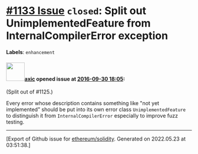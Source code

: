 # [\#1133 Issue](https://github.com/ethereum/solidity/issues/1133) `closed`: Split out UnimplementedFeature from InternalCompilerError exception
**Labels**: `enhancement`


#### <img src="https://avatars.githubusercontent.com/u/20340?v=4" width="50">[axic](https://github.com/axic) opened issue at [2016-09-30 18:05](https://github.com/ethereum/solidity/issues/1133):

(Split out of #1125.)

Every error whose description contains something like "not yet implemented" should be put into its own error class `UnimplementedFeature` to distinguish it from `InternalCompilerError` especially to improve fuzz testing.





-------------------------------------------------------------------------------



[Export of Github issue for [ethereum/solidity](https://github.com/ethereum/solidity). Generated on 2022.05.23 at 03:51:38.]
